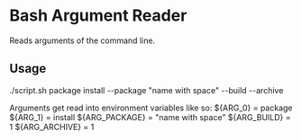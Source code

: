 # Bash Argument Reader
Reads arguments of the command line.

## Usage
./script.sh package install --package "name with space" --build --archive

Arguments get read into environment variables like so:
${ARG_0} = package
${ARG_1} = install
${ARG_PACKAGE} = "name with space"
${ARG_BUILD} = 1
${ARG_ARCHIVE} = 1
